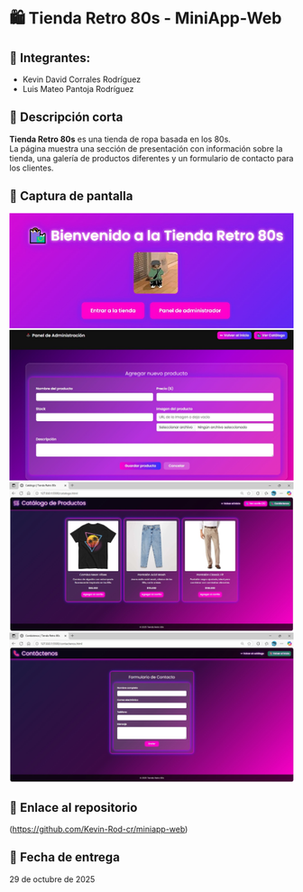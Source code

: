 # 🛍️ Tienda Retro 80s - MiniApp-Web

## 👥 Integrantes:
- Kevin David Corrales Rodríguez  
- Luis Mateo Pantoja Rodríguez

## 📝 Descripción corta
**Tienda Retro 80s** es una tienda de ropa basada en los 80s.  
La página muestra una sección de presentación con información sobre la tienda, una galería de productos diferentes y un formulario de contacto para los clientes.

## 📸 Captura de pantalla
![Captura 1](./foto1.png)
![Captura 2](./foto2.png)
![Captura 3](./foto3.png)
![Captura 4](./foto4.png) 


## 🔗 Enlace al repositorio
(https://github.com/Kevin-Rod-cr/miniapp-web)

## 📅 Fecha de entrega
29 de octubre de 2025
